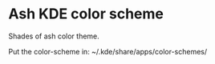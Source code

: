 # Ash KDE color scheme
Shades of ash color theme.

Put the color-scheme in: ~/.kde/share/apps/color-schemes/
